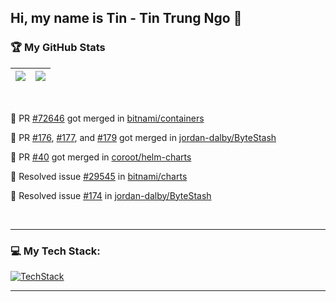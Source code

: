 ## Hi, my name is Tin - Tin Trung Ngo 👋

### 🏆 My GitHub Stats

| ![](https://github-readme-stats.vercel.app/api?username=trungtin1011&show_icons=true&count_private=true&theme=light) | ![](https://github-readme-stats.vercel.app/api/top-langs/?username=trungtin1011&layout=compact&theme=light&langs_count=8) |
| -------------------------------------------------------------------------------------------------------------------- | ------------------------------------------------------------------------------------------------------------------------- |

<br>

💪 PR [#72646](https://github.com/bitnami/containers/pull/72646) got merged in [bitnami/containers](https://github.com/bitnami/containers)

💪 PR [#176](https://github.com/jordan-dalby/ByteStash/pull/176), [#177](https://github.com/jordan-dalby/ByteStash/pull/177), and [#179](https://github.com/jordan-dalby/ByteStash/pull/179) got merged in [jordan-dalby/ByteStash](https://github.com/jordan-dalby/ByteStash)

💪 PR [#40](https://github.com/coroot/helm-charts/pull/40) got merged in [coroot/helm-charts](https://github.com/coroot/helm-charts)

💪 Resolved issue [#29545](https://github.com/bitnami/charts/issues/29545) in [bitnami/charts](https://github.com/bitnami/charts)

💪 Resolved issue [#174](https://github.com/jordan-dalby/ByteStash/issues/174) in [jordan-dalby/ByteStash](https://github.com/jordan-dalby/ByteStash)

<br>

<hr>

### 💻 My Tech Stack:

[![TechStack](https://skillicons.dev/icons?i=aws,terraform,linux,windows,git,docker,kubernetes,prometheus,grafana,python,cpp,md,bash,powershell,azure)](https://skillicons.dev)

<hr>

